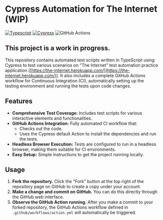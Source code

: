 # Cypress Automation for The Internet (WIP)

[![Typescript](https://img.shields.io/badge/TypeScript-5.0+-blue.svg)](https://www.typescriptlang.org/)
[![Cypress](https://img.shields.io/badge/Cypress-15.0+-blue.svg)](https://www.cypress.io/)
![GitHub Actions](https://img.shields.io/badge/GitHub%20Actions-Enabled-brightgreen.svg)


## This project is a work in progress.

This repository contains automated test scripts written in TypeScript using Cypress to test various scenarios on "The Internet" test automation practice application ([https://the-internet.herokuapp.com/](https://the-internet.herokuapp.com/)). It also includes a complete GitHub Actions workflow for Continuous Integration (CI), automatically setting up the testing environment and running the tests upon code changes.

## Features

- **Comprehensive Test Coverage:** Includes test scripts for various interactive elements and functionalities.
- **GitHub Actions Integration:** Fully automated CI workflow that:
    - Checks out the code.
    - Uses the Cypress default Action to install the dependencies and run the tests.
- **Headless Browser Execution:** Tests are configured to run in a headless browser, making them suitable for CI environments.
- **Easy Setup:** Simple instructions to get the project running locally.

## Usage

1. **Fork the repository.** Click the "Fork" button at the top right of the repository page on GitHub to create a copy under your account.
2. **Make a change and commit on GitHub.** You can do this directly through the GitHub web interface.
3. **Observe the GitHub Action running.** After you make a commit to your forked repository, the GitHub Actions workflow defined in `.github/workflows/action.yml` will automatically be triggered.
